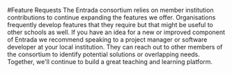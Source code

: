 #Feature Requests
The Entrada consortium relies on member institution contributions to continue expanding the features we offer.  Organisations frequently develop features that they require but that might be useful to other schools as well. If you have an idea for a new or improved component of Entrada we recommend speaking to a project manager or software developer at your local institution. They can reach out to other members of the consortium to identify potential solutions or overlapping needs.  Together, we'll continue to build a great teaching and learning platform.
